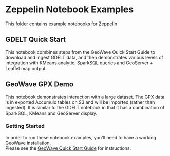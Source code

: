 # Zeppelin Notebook Examples

This folder contains example notebooks for Zeppelin

## GDELT Quick Start

This notebook combines steps from the GeoWave Quick Start Guide to download and ingest GDELT data, and then demonstrates various levels of integration with KMeans analytic, SparkSQL queries and GeoServer + Leaflet map output.

## GeoWave GPX Demo

This notebook demonstrates interaction with a large dataset. The GPX data is in exported Accumulo tables on S3 and will be imported (rather than ingested). It is similar to the GDELT notebook in that it has a combination of SparkSQL, KMeans and GeoServer display.

### Getting Started

In order to run these notebook examples, you'll need to have a working GeoWave installation.  
Please see the [GeoWave Quick Start Guide](http://locationtech.github.io/geowave/quickstart.html) for instructions.  
  



